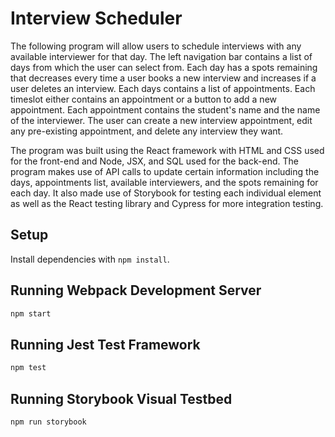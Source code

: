 # Interview Scheduler

The following program will allow users to schedule interviews with any available interviewer for that day. The left navigation bar contains a list of days from which the user can select from. Each day has a spots remaining that decreases every time a user books a new interview and increases if a user deletes an interview. Each days contains a list of appointments. Each timeslot either contains an appointment or a button to add a new appointment. Each appointment contains the student's name and the name of the interviewer. The user can create a new interview appointment, edit any pre-existing appointment, and delete any interview they want. 
	
The program was built using the React framework with HTML and CSS used for the front-end and Node, JSX, and SQL used for the back-end. The program makes use of API calls to update certain information including the days, appointments list, available interviewers, and the spots remaining for each day. It also made use of Storybook for testing each individual element as well as the React testing library and Cypress for more integration testing.


## Setup

Install dependencies with `npm install`.

## Running Webpack Development Server

```sh
npm start
```

## Running Jest Test Framework

```sh
npm test
```

## Running Storybook Visual Testbed

```sh
npm run storybook
```
